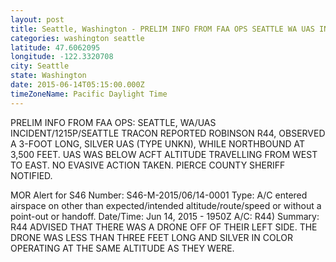 ```yaml
---
layout: post
title: Seattle, Washington - PRELIM INFO FROM FAA OPS SEATTLE WA UAS INCIDENT 1215P SEATTLE TRACON REPORTED ROBINSON R44
categories: washington seattle
latitude: 47.6062095
longitude: -122.3320708
city: Seattle
state: Washington
date: 2015-06-14T05:15:00.000Z
timeZoneName: Pacific Daylight Time
---
```


PRELIM INFO FROM FAA OPS: SEATTLE, WA/UAS INCIDENT/1215P/SEATTLE TRACON REPORTED ROBINSON R44, OBSERVED A 3-FOOT LONG, SILVER UAS (TYPE UNKN), WHILE NORTHBOUND AT 3,500 FEET. UAS WAS BELOW ACFT ALTITUDE TRAVELLING FROM WEST TO EAST. NO EVASIVE ACTION TAKEN.  PIERCE COUNTY SHERIFF NOTIFIED.

MOR Alert for S46
Number: S46-M-2015/06/14-0001
Type: A/C entered airspace on other than expected/intended altitude/route/speed or without a point-out or handoff.
Date/Time: Jun 14, 2015 - 1950Z
A/C: R44)
Summary: R44 ADVISED THAT THERE WAS A DRONE OFF OF THEIR LEFT SIDE. THE DRONE WAS LESS THAN THREE FEET LONG AND SILVER IN COLOR OPERATING AT THE SAME ALTITUDE AS THEY WERE. 